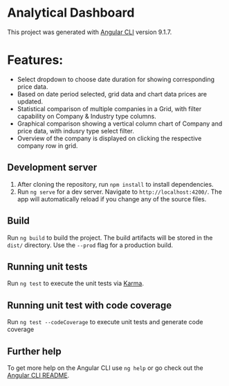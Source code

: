 # Analytical Dashboard

This project was generated with [Angular CLI](https://github.com/angular/angular-cli) version 9.1.7.

# Features:
  * Select dropdown to choose date duration for showing corresponding price data.
  * Based on date period selected, grid data and chart data prices are updated.
  * Statistical comparison of multiple companies in a Grid, with filter capability on Company & Industry type columns.
  * Graphical comparison showing a vertical column chart of Company and price data, with indusry type select filter.
  * Overview of the company is displayed on clicking the respective company row in grid.

## Development server

1. After cloning the repository, run `npm install` to install dependencies.
2. Run `ng serve` for a dev server. Navigate to `http://localhost:4200/`. The app will automatically reload if you change any of the source files.

## Build

Run `ng build` to build the project. The build artifacts will be stored in the `dist/` directory. Use the `--prod` flag for a production build.

## Running unit tests

Run `ng test` to execute the unit tests via [Karma](https://karma-runner.github.io).

## Running unit test with code coverage

Run `ng test --codeCoverage` to execute unit tests and generate code coverage

## Further help

To get more help on the Angular CLI use `ng help` or go check out the [Angular CLI README](https://github.com/angular/angular-cli/blob/master/README.md).
